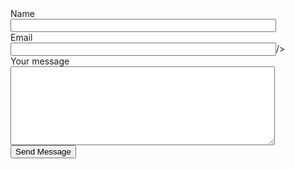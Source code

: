 ﻿<form action="https://www.enformed.io/j6iknxot" method="POST" >



<div class="form-group">
<div>  <label>Name</label>
</div>
<div>  <input name="name" type="text" size="50" class="form-control" required/></div>
</div>
<div class="form-group">
  <div><label>Email</label></div>
  <div><input name="email" type="text" size="50"  class="form-control" required pattern=".*@*.">/></div>
</div>

<input type="hidden" name="*redirect" value="http://www.westbaykayak.co.uk/thanks" />
  

<div class="form-group">
  <div><label>Your message</label></div>
  <div><textarea name="message" type="text" class="form-control" rows="8" cols="50" required></textarea></div>
</div>
<div><input type="submit"  value="Send Message" />    </div>
</form>       